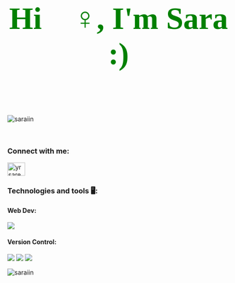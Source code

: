 <!DOCTYPE html>
<html>
  <head>

  </head>
  <body>
      <h1 align="center" style="color:green ; font-size: 70px; font-family:cursive" >  Hi 🧚‍♀️, I'm Sara :)   </h1>
     <h1 align="center" style="color: rgb(205,92,92); font-size: 70px; font-family:cursive" >  </h1>
  
<p align="left"> <img src="https://komarev.com/ghpvc/?username=saraiin&label=Profile%20views&color=0e75b6&style=flat" alt="saraiin" /> </p>

<br>
<h3 align="left">Connect with me:</h3>
<p align="left">
<a href="https://twitter.com/yrsare" target="blank"><img align="center" src="https://raw.githubusercontent.com/rahuldkjain/github-profile-readme-generator/master/src/images/icons/Social/twitter.svg" alt="yrsare" height="30" width="40" /></a>
</p>

<h3 align="left"> Technologies and tools 🖥️:</h3>
<h4>Web Dev:</h4> 
<img src="https://user-images.githubusercontent.com/25181517/192158954-f88b5814-d510-4564-b285-dff7d6400dad.png">
<h4>Version Control:</h4>
<img src="https://user-images.githubusercontent.com/25181517/192108374-8da61ba1-99ec-41d7-80b8-fb2f7c0a4948.png">
<img src="https://user-images.githubusercontent.com/25181517/192108372-f71d70ac-7ae6-4c0d-8395-51d8870c2ef0.png">
<img src="https://user-images.githubusercontent.com/25181517/192108376-c675d39b-90f6-4073-bde6-5a9291644657.png">

<p><img align="center" src="https://github-readme-stats.vercel.app/api/top-langs?username=saraiin&show_icons=true&locale=en&layout=compact" alt="saraiin" /></p>
<br>

 

  </body> 
  </body>
</html>

